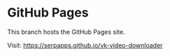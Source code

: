 # GitHub Pages

This branch hosts the GitHub Pages site.

Visit: https://serpapps.github.io/vk-video-downloader
